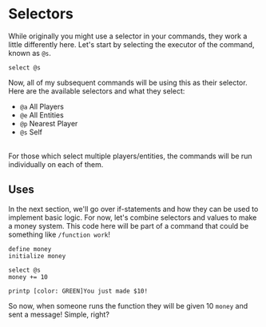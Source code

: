 # Selectors
While originally you might use a selector in your commands, they work a little differently here. Let's start by selecting the executor of the command, known as `@s`.
```
select @s
```
Now, all of my subsequent commands will be using this as their selector. Here are the available selectors and what they select:
* `@a` All Players
* `@e` All Entities
* `@p` Nearest Player
* `@s` Self
<br />
For those which select multiple players/entities, the commands will be run individually on each of them.

## Uses
In the next section, we'll go over if-statements and how they can be used to implement basic logic. For now, let's combine selectors and values to make a money system. This code here will be part of a command that could be something like `/function work`!
```
define money
initialize money

select @s
money += 10

printp [color: GREEN]You just made $10!
```
So now, when someone runs the function they will be given 10 `money` and sent a message! Simple, right?
